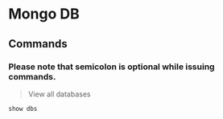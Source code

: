 # Mongo DB

## Commands

### Please note that semicolon is optional while issuing commands.

> View all databases

```
show dbs
```